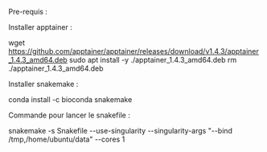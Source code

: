 Pre-requis :

Installer apptainer :

wget https://github.com/apptainer/apptainer/releases/download/v1.4.3/apptainer_1.4.3_amd64.deb
sudo apt install -y ./apptainer_1.4.3_amd64.deb
rm ./apptainer_1.4.3_amd64.deb

Installer snakemake :

conda install -c bioconda snakemake

Commande pour lancer le snakefile :

snakemake -s Snakefile --use-singularity --singularity-args "--bind /tmp,/home/ubuntu/data" --cores 1